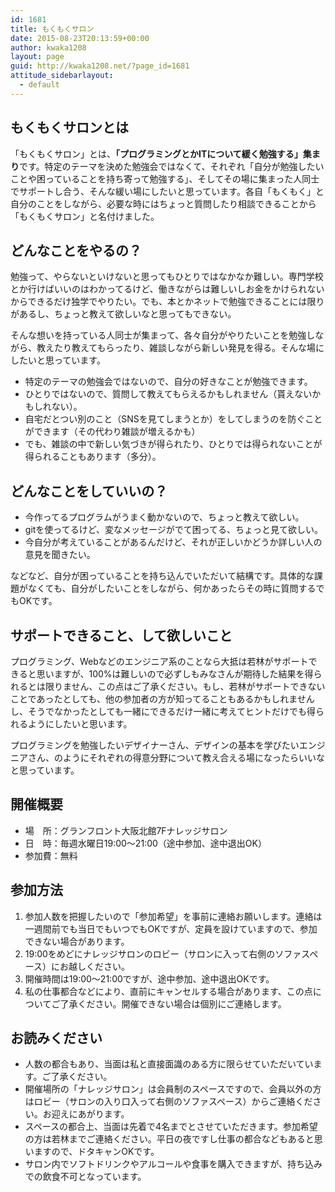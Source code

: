 ```yaml
---
id: 1681
title: もくもくサロン
date: 2015-08-23T20:13:59+00:00
author: kwaka1208
layout: page
guid: http://kwaka1208.net/?page_id=1681
attitude_sidebarlayout:
  - default
---
```

## もくもくサロンとは
「もくもくサロン」とは、<strong>「プログラミングとかITについて緩く勉強する」集まり</strong>です。特定のテーマを決めた勉強会ではなくて、それぞれ「自分が勉強したいことや困っていることを持ち寄って勉強する」、そしてその場に集まった人同士でサポートし合う、そんな緩い場にしたいと思っています。各自「もくもく」と自分のことをしながら、必要な時にはちょっと質問したり相談できることから「もくもくサロン」と名付けました。

## どんなことをやるの？
勉強って、やらないといけないと思ってもひとりではなかなか難しい。専門学校とか行けばいいのはわかってるけど、働きながらは難しいしお金をかけられないからできるだけ独学でやりたい。でも、本とかネットで勉強できることには限りがあるし、ちょっと教えて欲しいなと思ってもできない。

そんな想いを持っている人同士が集まって、各々自分がやりたいことを勉強しながら、教えたり教えてもらったり、雑談しながら新しい発見を得る。そんな場にしたいと思っています。

- 特定のテーマの勉強会ではないので、自分の好きなことが勉強できます。
- ひとりではないので、質問して教えてもらえるかもしれません（貰えないかもしれない）。
- 自宅だとつい別のこと（SNSを見てしまうとか）をしてしまうのを防ぐことができます（その代わり雑談が増えるかも）
- でも、雑談の中で新しい気づきが得られたり、ひとりでは得られないことが得られることもあります（多分）。

## どんなことをしていいの？
- 今作ってるプログラムがうまく動かないので、ちょっと教えて欲しい。
- gitを使ってるけど、変なメッセージがでて困ってる、ちょっと見て欲しい。
- 今自分が考えていることがあるんだけど、それが正しいかどうか詳しい人の意見を聞きたい。

などなど、自分が困っていることを持ち込んでいただいて結構です。具体的な課題がなくても、自分がしたいことをしながら、何かあったらその時に質問するでもOKです。

## サポートできること、して欲しいこと
プログラミング、Webなどのエンジニア系のことなら大抵は若林がサポートできると思いますが、100%は難しいので必ずしもみなさんが期待した結果を得られるとは限りません、この点はご了承ください。もし、若林がサポートできないことであったとしても、他の参加者の方が知ってることもあるかもしれませんし、そうでなかったとしても一緒にできるだけ一緒に考えてヒントだけでも得られるようにしたいと思います。

プログラミングを勉強したいデザイナーさん、デザインの基本を学びたいエンジニアさん、のようにそれぞれの得意分野について教え合える場になったらいいなと思っています。

## 開催概要
- 場　所：グランフロント大阪北館7Fナレッジサロン
- 日　時：毎週水曜日19:00〜21:00（途中参加、途中退出OK）
- 参加費：無料

## 参加方法
1. 参加人数を把握したいので「参加希望」を事前に連絡お願いします。連絡は一週間前でも当日でもいつでもOKですが、定員を設けていますので、参加できない場合があります。
1. 19:00をめどにナレッジサロンのロビー（サロンに入って右側のソファスペース）にお越しください。
1. 開催時間は19:00〜21:00ですが、途中参加、途中退出OKです。
1. 私の仕事都合などにより、直前にキャンセルする場合があります、この点についてご了承ください。開催できない場合は個別にご連絡します。

## お読みください
- 人数の都合もあり、当面は私と直接面識のある方に限らせていただいています。ご了承ください。
- 開催場所の「ナレッジサロン」は会員制のスペースですので、会員以外の方はロビー（サロンの入り口入って右側のソファスペース）からご連絡ください。お迎えにあがります。
- スペースの都合上、当面は先着で4名までとさせていただきます。参加希望の方は若林までご連絡ください。平日の夜ですし仕事の都合などもあると思いますので、ドタキャンOKです。
- サロン内でソフトドリンクやアルコールや食事を購入できますが、持ち込みでの飲食不可となっています。